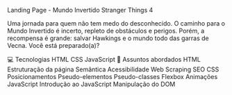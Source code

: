 Landing Page - Mundo Invertido Stranger Things 4

Uma jornada para quem não tem medo do desconhecido. O caminho para o Mundo Invertido é incerto, repleto de obstáculos e perigos. Porém, a recompensa é grande: salvar Hawkings e o mundo todo das garras de Vecna. Você está preparado(a)?

💻 Tecnologias
HTML
CSS
JavaScript
💬 Assuntos abordados
HTML
Estruturação da página
Semântica
Acessibilidade
Web Scraping
SEO
CSS
Posicionamentos
Pseudo-elementos
Pseudo-classes
Flexbox
Animações
JavaScript
Introdução ao JavaScript
Manipulação do DOM

